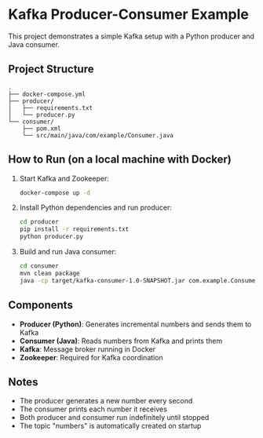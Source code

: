 # Kafka Producer-Consumer Example

This project demonstrates a simple Kafka setup with a Python producer and Java consumer.

## Project Structure
```
.
├── docker-compose.yml
├── producer/
│   ├── requirements.txt
│   └── producer.py
└── consumer/
    ├── pom.xml
    └── src/main/java/com/example/Consumer.java
```

## How to Run (on a local machine with Docker)

1. Start Kafka and Zookeeper:
   ```bash
   docker-compose up -d
   ```

2. Install Python dependencies and run producer:
   ```bash
   cd producer
   pip install -r requirements.txt
   python producer.py
   ```

3. Build and run Java consumer:
   ```bash
   cd consumer
   mvn clean package
   java -cp target/kafka-consumer-1.0-SNAPSHOT.jar com.example.Consumer
   ```

## Components

- **Producer (Python)**: Generates incremental numbers and sends them to Kafka
- **Consumer (Java)**: Reads numbers from Kafka and prints them
- **Kafka**: Message broker running in Docker
- **Zookeeper**: Required for Kafka coordination

## Notes

- The producer generates a new number every second
- The consumer prints each number it receives
- Both producer and consumer run indefinitely until stopped
- The topic "numbers" is automatically created on startup
